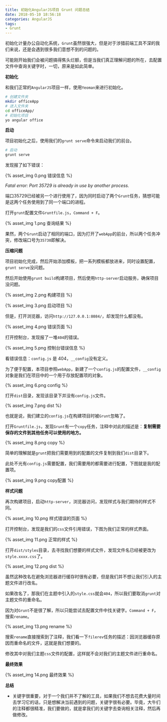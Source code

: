 ```yaml
---
title: 初始化AngularJS项目 Grunt 问题总结
date: 2018-05-10 18:56:18
categories: AngularJS
tags:
- Grunt
---
```


初始化计量办公自动化系统，`Grunt`虽然很强大，但是对于涉猎前端工具不深的我们来说，还是会遇到很多我们意想不到的问题的。

可能刚开始我们会被问题搞得焦头烂额，但是当我们真正理解问题的所在，去配置文件中查询关键字时，一切，原来是如此简单。

<!-- more -->

**初始化**

和我们正常的`AngularJS`项目一样，使用`Yeoman`来进行初始化。

```bash
# 创建文件夹
mkdir officeApp
# 进入文件夹
cd officeApp/
# 初始化项目
yo angular office
```

**启动**

项目初始化之后，使用我们的`grunt serve`命令来启动我们的前台。

```bash
# 启动
grunt serve
```

发现报了如下错误：

{% asset_img 0.png 错误信息 %}

*Fatal error: Port 35729 is already in use by another process.*

端口35729已经被另一个进行使用了，因为同时启动了两个`Grunt`任务，猜想可能是这两个任务使用到了同一个端口的进程。

打开`grunt`配置文件`Gruntfile.js`，`Command + F`。

{% asset_img 1.png 查询结果 %}

果然，两个`Grunt`启动了相同的端口，因为打开了`webApp`的前台，所以两个任务冲突，修改端口号为`35730`即解决。

**压缩问题**

项目初始化完成，然后开始添加模板，把一系列模板都放进来，同时设置配置，`grunt serve`没问题。

然后开始使用`grunt build`构建项目，然后使用`http-server`启动服务，确保项目没问题。

{% asset_img 2.png 构建项目 %}

{% asset_img 3.png 启动项目 %}

但是，打开浏览器，访问`http://127.0.0.1:8084/`，却发现什么都没有。

{% asset_img 4.png 错误页面 %}

打开控制台，发现报了一堆`404`的错误。

{% asset_img 5.png 控制台错误信息 %}

看错误信息：`config.js` 是 404，`__config`没有定义。

为了便于配置，本项目参照`webApp`，新建了一个`config.js`的配置文件，`__config`对象是我们在项目中的一个用于存放配置项的对象。

{% asset_img 6.png config %}

打开`dist`目录，发现该目录下并没有`config.js`文件。

{% asset_img 7.png dist %}

也就是说，我们建立的`config.js`在构建项目时被`Grunt`忽略了。

打开`Gruntfile.js`，发现`Grunt`有一个`copy`任务，注释中对此的描述是：**复制需要保存的文件到其他任务可以使用的地方。**

{% asset_img 8.png copy %}

简单的理解就是`grunt`把我们需要用到的配置的文件复制到我们`dist`目录下。

此处不光有`config.js`需要配置，我们需要用的都需要进行配置，下图就是我的配置项。

{% asset_img 9.png copy配置 %}

**样式问题**

再次构建项目，启动`http-server`，浏览器访问，发现样式与我们期待的样式不同。

{% asset_img 10.png 样式错误的页面 %}

打开控制台，发现是我们的`css`文件引用错误，下图为我们正常的样式界面。

{% asset_img 11.png 正常的样式 %}

打开`dist/styles`目录，去寻找我们想要的样式文件，发现文件名已经被更改为`style.xxxx.css`了。

{% asset_img 12.png dist %}

虽然这种改名在避免浏览器进行缓存时很有必要，但是我们并不想让我们引入的主题文件进行改名。

如果改名了，那我们在主题中引入的`style.css`就会`404`，所以我们要取消`grunt`对主题文件的重命名。

因为对`Grunt`不是很了解，所以只能尝试去配置文件中找关键字。`Command + F`，搜索`rename`。

{% asset_img 13.png rename %}

搜索`rename`直接搜索到了注释，我们看一下`filerev`任务的描述：因浏览器缓存原因而重命名的文件，这就是我们想要的。

修改其中对我们主题`css`文件的配置，这样就不会对我们的主题文件进行重命名。

**最终效果**

{% asset_img 14.png 最终效果 %}

**总结**

- 关键字很重要，对于一个我们并不了解的工具，如果我们不想去花费大量时间去学习它的话，只是想解决当前遇到的问题，关键字很有必要。毕竟，大牛们的注释都很精准，我们要做的，就是拿我们的关键字去查询相关注释，然后再做修改。


